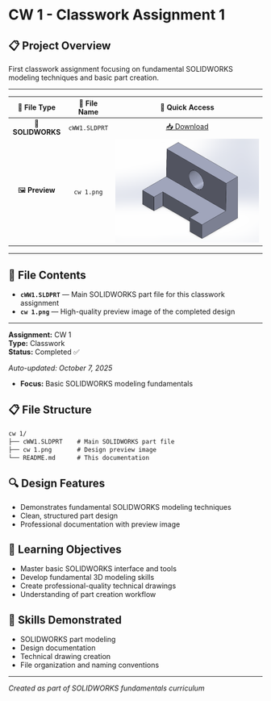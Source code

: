 
# CW 1 - Classwork Assignment 1

## 📋 Project Overview
First classwork assignment focusing on fundamental SOLIDWORKS modeling techniques and basic part creation.

---

| 📁 **File Type** | 📂 **File Name** | 🔗 **Quick Access** |
|:---:|:---:|:---:|
| 🔧 **SOLIDWORKS** | `cWW1.SLDPRT` | [📥 Download](cWW1.SLDPRT) |
| 🖼️ **Preview** | `cw 1.png` | ![Preview](cw%201.png) |

---

## 📂 File Contents

- **`cWW1.SLDPRT`** — Main SOLIDWORKS part file for this classwork assignment
- **`cw 1.png`** — High-quality preview image of the completed design

---

**Assignment:** CW 1  
**Type:** Classwork  
**Status:** Completed ✅

*Auto-updated: October 7, 2025*
- **Focus:** Basic SOLIDWORKS modeling fundamentals

## 📋 File Structure
```
cw 1/
├── cWW1.SLDPRT    # Main SOLIDWORKS part file
├── cw 1.png       # Design preview image
└── README.md      # This documentation
```

## 🔍 Design Features
- Demonstrates fundamental SOLIDWORKS modeling techniques
- Clean, structured part design
- Professional documentation with preview image

## 📝 Learning Objectives
- Master basic SOLIDWORKS interface and tools
- Develop fundamental 3D modeling skills
- Create professional-quality technical drawings
- Understanding of part creation workflow

## 🚀 Skills Demonstrated
- SOLIDWORKS part modeling
- Design documentation
- Technical drawing creation
- File organization and naming conventions

---
*Created as part of SOLIDWORKS fundamentals curriculum*
